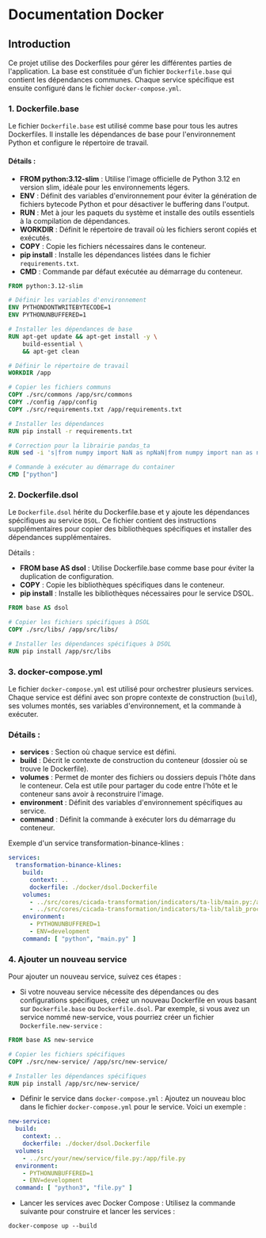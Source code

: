 # Documentation Docker

## Introduction

Ce projet utilise des Dockerfiles pour gérer les différentes parties de l'application. La base est constituée d'un fichier `Dockerfile.base` qui contient les
dépendances communes. Chaque service spécifique est ensuite configuré dans le fichier `docker-compose.yml`.

### 1. Dockerfile.base

Le fichier `Dockerfile.base` est utilisé comme base pour tous les autres Dockerfiles. Il installe les dépendances de base pour l'environnement Python et
configure le répertoire de travail.

#### Détails :

- **FROM python:3.12-slim** : Utilise l'image officielle de Python 3.12 en version slim, idéale pour les environnements légers.
- **ENV** : Définit des variables d'environnement pour éviter la génération de fichiers bytecode Python et pour désactiver le buffering dans l'output.
- **RUN** : Met à jour les paquets du système et installe des outils essentiels à la compilation de dépendances.
- **WORKDIR** : Définit le répertoire de travail où les fichiers seront copiés et exécutés.
- **COPY** : Copie les fichiers nécessaires dans le conteneur.
- **pip install** : Installe les dépendances listées dans le fichier `requirements.txt`.
- **CMD** : Commande par défaut exécutée au démarrage du conteneur.

```dockerfile
FROM python:3.12-slim

# Définir les variables d'environnement
ENV PYTHONDONTWRITEBYTECODE=1
ENV PYTHONUNBUFFERED=1

# Installer les dépendances de base
RUN apt-get update && apt-get install -y \
    build-essential \
    && apt-get clean

# Définir le répertoire de travail
WORKDIR /app

# Copier les fichiers communs
COPY ./src/commons /app/src/commons
COPY ./config /app/config
COPY ./src/requirements.txt /app/requirements.txt

# Installer les dépendances
RUN pip install -r requirements.txt

# Correction pour la librairie pandas_ta
RUN sed -i 's|from numpy import NaN as npNaN|from numpy import nan as npNaN|g' $(python3 -c 'import site; print(site.getsitepackages()[0])')/pandas_ta/momentum/squeeze_pro.py

# Commande à exécuter au démarrage du container
CMD ["python"]
```

### 2. Dockerfile.dsol

Le `Dockerfile.dsol` hérite du Dockerfile.base et y ajoute les dépendances spécifiques au service `DSOL`. Ce fichier contient des instructions supplémentaires
pour copier des bibliothèques spécifiques et installer des dépendances supplémentaires.

Détails :

- **FROM base AS dsol** : Utilise Dockerfile.base comme base pour éviter la duplication de configuration.
- **COPY** : Copie les bibliothèques spécifiques dans le conteneur.
- **pip install** : Installe les bibliothèques nécessaires pour le service DSOL.

```dockerfile
FROM base AS dsol

# Copier les fichiers spécifiques à DSOL
COPY ./src/libs/ /app/src/libs/

# Installer les dépendances spécifiques à DSOL
RUN pip install /app/src/libs
```

### 3. docker-compose.yml

Le fichier `docker-compose.yml` est utilisé pour orchestrer plusieurs services. Chaque service est défini avec son propre contexte de construction (`build`),
ses volumes montés, ses variables d'environnement, et la commande à exécuter.

### Détails :

- **services** : Section où chaque service est défini.
- **build** : Décrit le contexte de construction du conteneur (dossier où se trouve le Dockerfile).
- **volumes** : Permet de monter des fichiers ou dossiers depuis l'hôte dans le conteneur. Cela est utile pour partager du code entre l'hôte et le conteneur
  sans avoir à reconstruire l'image.
- **environment** : Définit des variables d'environnement spécifiques au service.
- **command** : Définit la commande à exécuter lors du démarrage du conteneur.

Exemple d'un service transformation-binance-klines :

```yaml
services:
  transformation-binance-klines:
    build:
      context: ..
      dockerfile: ./docker/dsol.Dockerfile
    volumes:
      - ../src/cores/cicada-transformation/indicators/ta-lib/main.py:/app/main.py
      - ../src/cores/cicada-transformation/indicators/ta-lib/talib_processing_controller.py:/app/talib_processing_controller.py
    environment:
      - PYTHONUNBUFFERED=1
      - ENV=development
    command: [ "python", "main.py" ]

```

### 4. Ajouter un nouveau service

Pour ajouter un nouveau service, suivez ces étapes :

- Si votre nouveau service nécessite des dépendances ou des configurations spécifiques, créez un nouveau Dockerfile en vous basant sur `Dockerfile.base` ou
  `Dockerfile.dsol`. Par exemple, si vous avez un service nommé new-service, vous pourriez créer un fichier `Dockerfile.new-service` :

````dockerfile
FROM base AS new-service

# Copier les fichiers spécifiques
COPY ./src/new-service/ /app/src/new-service/

# Installer les dépendances spécifiques
RUN pip install /app/src/new-service/

````

- Définir le service dans `docker-compose.yml` : Ajoutez un nouveau bloc dans le fichier `docker-compose.yml` pour le service. Voici un exemple :

```yaml
new-service:
  build:
    context: ..
    dockerfile: ./docker/dsol.Dockerfile
  volumes:
    - ../src/your/new/service/file.py:/app/file.py
  environment:
    - PYTHONUNBUFFERED=1
    - ENV=development
  command: [ "python3", "file.py" ]

```

- Lancer les services avec Docker Compose : Utilisez la commande suivante pour construire et lancer les services :

```shell
docker-compose up --build

```

